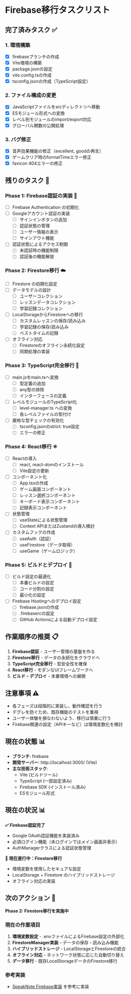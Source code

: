 # Firebase移行タスクリスト

## 完了済みタスク ✅

### 1. 環境構築
- [x] firebaseブランチの作成
- [x] Vite環境の構築
- [x] package.jsonの設定
- [x] vite.config.tsの作成
- [x] tsconfig.jsonの作成（TypeScript設定）

### 2. ファイル構成の変更
- [x] JavaScriptファイルをsrcディレクトリへ移動
- [x] ESモジュール形式への変換
- [x] レベル別モジュールのimport/export対応
- [x] グローバル関数の公開処理

### 3. バグ修正
- [x] 音声効果機能の修正（excellent, goodの再生）
- [x] ゲームクリア時のformatTimeエラー修正
- [x] favicon 404エラーの修正

## 残りのタスク 📝

### Phase 1: Firebase認証の実装 🔐
- [ ] Firebase Authentication の初期化
- [ ] Googleアカウント認証の実装
  - [ ] サインインボタンの追加
  - [ ] 認証状態の管理
  - [ ] ユーザー情報の表示
  - [ ] サインアウト機能
- [ ] 認証状態によるアクセス制御
  - [ ] 未認証時の機能制限
  - [ ] 認証後の機能解放

### Phase 2: Firestore移行 ☁️
- [ ] Firestore の初期化設定
- [ ] データモデルの設計
  - [ ] ユーザーコレクション
  - [ ] レッスンデータコレクション
  - [ ] 学習記録コレクション
- [ ] LocalStorageからFirestoreへの移行
  - [ ] カスタムレッスンの保存/読み込み
  - [ ] 学習記録の保存/読み込み
  - [ ] ベストタイムの記録
- [ ] オフライン対応
  - [ ] Firestoreのオフライン永続化設定
  - [ ] 同期処理の実装

### Phase 3: TypeScript完全移行 📘
- [ ] main.jsをmain.tsへ変換
  - [ ] 型定義の追加
  - [ ] any型の排除
  - [ ] インターフェースの定義
- [ ] レベルモジュールのTypeScript化
  - [ ] level-manager.ts への変換
  - [ ] 各レベルファイルの型付け
- [ ] 厳格な型チェックの有効化
  - [ ] tsconfig.jsonのstrict: true設定
  - [ ] エラーの修正

### Phase 4: React移行 ⚛️
- [ ] Reactの導入
  - [ ] react, react-domのインストール
  - [ ] Vite設定の更新
- [ ] コンポーネント化
  - [ ] App.tsxの作成
  - [ ] ゲーム画面コンポーネント
  - [ ] レッスン選択コンポーネント
  - [ ] キーボード表示コンポーネント
  - [ ] 記録表示コンポーネント
- [ ] 状態管理
  - [ ] useStateによる状態管理
  - [ ] Context APIまたはZustandの導入検討
- [ ] カスタムフックの作成
  - [ ] useAuth（認証）
  - [ ] useFirestore（データ取得）
  - [ ] useGame（ゲームロジック）

### Phase 5: ビルドとデプロイ 🚀
- [ ] ビルド設定の最適化
  - [ ] 本番ビルドの設定
  - [ ] コード分割の設定
  - [ ] 最小化の設定
- [ ] Firebase Hostingへのデプロイ設定
  - [ ] firebase.jsonの作成
  - [ ] .firebasercの設定
  - [ ] GitHub Actionsによる自動デプロイ設定

## 作業順序の推奨 📋

1. **Firebase認証** - ユーザー管理の基盤を作る
2. **Firestore移行** - データの永続化をクラウドへ
3. **TypeScript完全移行** - 型安全性を確保
4. **React移行** - モダンなUIフレームワークへ
5. **ビルド・デプロイ** - 本番環境への展開

## 注意事項 ⚠️

- 各フェーズは段階的に実装し、動作確認を行う
- デグレを防ぐため、既存機能のテストを重視
- ユーザー体験を損なわないよう、移行は慎重に行う
- Firebase関連の設定（APIキーなど）は環境変数化を検討

## 現在の状態 📊

- **ブランチ**: firebase
- **開発サーバー**: http://localhost:3000/ (Vite)
- **主な技術スタック**: 
  - Vite (ビルドツール)
  - TypeScript (一部設定済み)
  - Firebase SDK (インストール済み)
  - ESモジュール形式

## 現在の状況 📊

**✅ Firebase認証完了**
- Google OAuth認証機能を実装済み
- 必須ログイン機能（未ログインではメイン画面非表示）
- AuthManagerクラスによる認証状態管理

**🔄 現在進行中：Firestore移行**
- 環境変数を使用したセキュアな設定
- LocalStorage + Firestore のハイブリッドストレージ
- オフライン対応の実装

## 次のアクション 🎯

**Phase 2: Firestore移行を実施中**

### 現在の作業項目
1. **環境変数設定** - .envファイルによるFirebase設定の外部化
2. **FirestoreManager実装** - データの保存・読み込み機能
3. **ハイブリッドストレージ** - LocalStorageとFirestoreの統合
4. **オフライン対応** - ネットワーク状態に応じた自動切り替え
5. **データ移行** - 既存LocalStorageデータのFirestore移行

### 参考実装
- [SpeakNote Firebase実装](https://github.com/volpe28v/SpeakNote/tree/firebase) を参考に実装